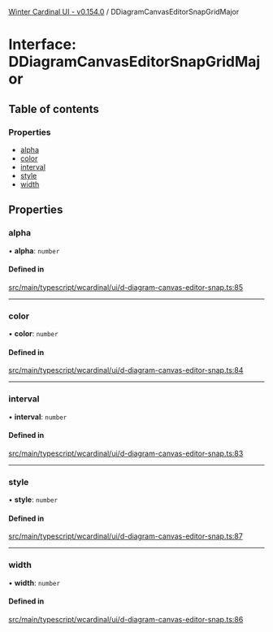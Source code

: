 [Winter Cardinal UI - v0.154.0](../index.md) / DDiagramCanvasEditorSnapGridMajor

# Interface: DDiagramCanvasEditorSnapGridMajor

## Table of contents

### Properties

- [alpha](DDiagramCanvasEditorSnapGridMajor.md#alpha)
- [color](DDiagramCanvasEditorSnapGridMajor.md#color)
- [interval](DDiagramCanvasEditorSnapGridMajor.md#interval)
- [style](DDiagramCanvasEditorSnapGridMajor.md#style)
- [width](DDiagramCanvasEditorSnapGridMajor.md#width)

## Properties

### alpha

• **alpha**: `number`

#### Defined in

[src/main/typescript/wcardinal/ui/d-diagram-canvas-editor-snap.ts:85](https://github.com/winter-cardinal/winter-cardinal-ui/blob/v0.154.0/src/main/typescript/wcardinal/ui/d-diagram-canvas-editor-snap.ts#L85)

___

### color

• **color**: `number`

#### Defined in

[src/main/typescript/wcardinal/ui/d-diagram-canvas-editor-snap.ts:84](https://github.com/winter-cardinal/winter-cardinal-ui/blob/v0.154.0/src/main/typescript/wcardinal/ui/d-diagram-canvas-editor-snap.ts#L84)

___

### interval

• **interval**: `number`

#### Defined in

[src/main/typescript/wcardinal/ui/d-diagram-canvas-editor-snap.ts:83](https://github.com/winter-cardinal/winter-cardinal-ui/blob/v0.154.0/src/main/typescript/wcardinal/ui/d-diagram-canvas-editor-snap.ts#L83)

___

### style

• **style**: `number`

#### Defined in

[src/main/typescript/wcardinal/ui/d-diagram-canvas-editor-snap.ts:87](https://github.com/winter-cardinal/winter-cardinal-ui/blob/v0.154.0/src/main/typescript/wcardinal/ui/d-diagram-canvas-editor-snap.ts#L87)

___

### width

• **width**: `number`

#### Defined in

[src/main/typescript/wcardinal/ui/d-diagram-canvas-editor-snap.ts:86](https://github.com/winter-cardinal/winter-cardinal-ui/blob/v0.154.0/src/main/typescript/wcardinal/ui/d-diagram-canvas-editor-snap.ts#L86)
